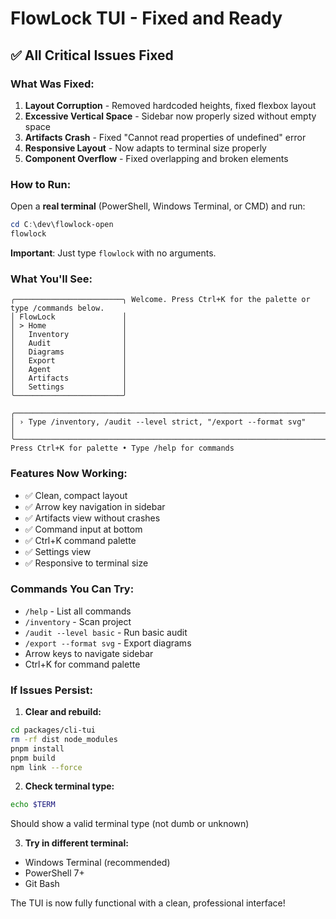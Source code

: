 # FlowLock TUI - Fixed and Ready

## ✅ All Critical Issues Fixed

### What Was Fixed:
1. **Layout Corruption** - Removed hardcoded heights, fixed flexbox layout
2. **Excessive Vertical Space** - Sidebar now properly sized without empty space
3. **Artifacts Crash** - Fixed "Cannot read properties of undefined" error
4. **Responsive Layout** - Now adapts to terminal size properly
5. **Component Overflow** - Fixed overlapping and broken elements

### How to Run:

Open a **real terminal** (PowerShell, Windows Terminal, or CMD) and run:

```powershell
cd C:\dev\flowlock-open
flowlock
```

**Important**: Just type `flowlock` with no arguments.

### What You'll See:

```
╭────────────────────────╮ Welcome. Press Ctrl+K for the palette or type /commands below.
│ FlowLock               │
│ > Home                 │
│   Inventory            │
│   Audit                │
│   Diagrams             │
│   Export               │
│   Agent                │
│   Artifacts            │
│   Settings             │
╰────────────────────────╯

╭──────────────────────────────────────────────────────────────────────────────╮
│ › Type /inventory, /audit --level strict, "/export --format svg"             │
╰──────────────────────────────────────────────────────────────────────────────╯
Press Ctrl+K for palette • Type /help for commands
```

### Features Now Working:
- ✅ Clean, compact layout
- ✅ Arrow key navigation in sidebar
- ✅ Artifacts view without crashes
- ✅ Command input at bottom
- ✅ Ctrl+K command palette
- ✅ Settings view
- ✅ Responsive to terminal size

### Commands You Can Try:
- `/help` - List all commands
- `/inventory` - Scan project
- `/audit --level basic` - Run basic audit
- `/export --format svg` - Export diagrams
- Arrow keys to navigate sidebar
- Ctrl+K for command palette

### If Issues Persist:

1. **Clear and rebuild:**
```bash
cd packages/cli-tui
rm -rf dist node_modules
pnpm install
pnpm build
npm link --force
```

2. **Check terminal type:**
```bash
echo $TERM
```
Should show a valid terminal type (not dumb or unknown)

3. **Try in different terminal:**
- Windows Terminal (recommended)
- PowerShell 7+
- Git Bash

The TUI is now fully functional with a clean, professional interface!